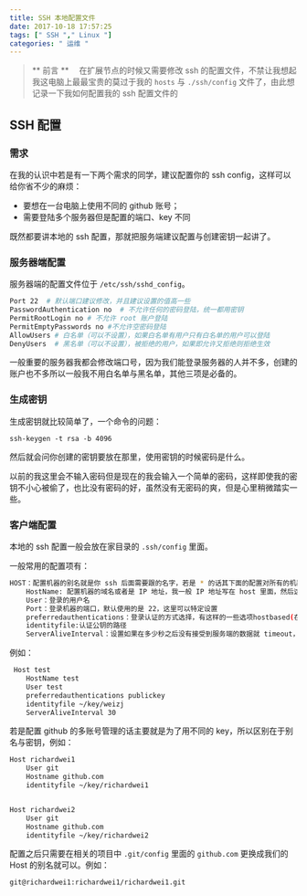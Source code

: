 ```yaml
---
title: SSH 本地配置文件
date: 2017-10-18 17:57:25
tags: [" SSH "," Linux "]
categories: " 运维 "
---
```


> ** 前言 **
　在扩展节点的时候又需要修改 ssh 的配置文件，不禁让我想起我这电脑上最最宝贵的莫过于我的 `hosts` 与 `./ssh/config` 文件了，由此想记录一下我如何配置我的 ssh 配置文件的

## SSH 配置

### 需求

在我的认识中若是有一下两个需求的同学，建议配置你的 ssh config，这样可以给你省不少的麻烦：

- 要想在一台电脑上使用不同的 github 账号；
- 需要登陆多个服务器但是配置的端口、key 不同

既然都要讲本地的 ssh 配置，那就把服务端建议配置与创建密钥一起讲了。

### 服务器端配置

服务器端的配置文件位于 `/etc/ssh/sshd_config`。

```bash
Port 22  # 默认端口建议修改，并且建议设置的值高一些
PasswordAuthentication no  # 不允许任何的密码登陆，统一都用密钥
PermitRootLogin no # 不允许 root 账户登陆
PermitEmptyPasswords no #不允许空密码登陆
AllowUsers # 白名单（可以不设置），如果白名单有用户只有白名单的用户可以登陆
DenyUsers  # 黑名单（可以不设置），被拒绝的用户，如果即允许又拒绝则拒绝生效
```

一般重要的服务器我都会修改端口号，因为我们能登录服务器的人并不多，创建的账户也不多所以一般我不用白名单与黑名单，其他三项是必备的。

### 生成密钥

生成密钥就比较简单了，一个命令的问题：

```
ssh-keygen -t rsa -b 4096
```

然后就会问你创建的密钥要放在那里，使用密钥的时候密码是什么。

以前的我这里会不输入密码但是现在的我会输入一个简单的密码，这样即使我的密钥不小心被偷了，也比没有密码的好，虽然没有无密码的爽，但是心里稍微踏实一些。

### 客户端配置

本地的 ssh 配置一般会放在家目录的 `.ssh/config` 里面。

一般常用的配置项有：

```bash
HOST：配置机器的别名就是你 ssh 后面需要跟的名字，若是 * 的话其下面的配置对所有的机器都生效
	HostName: 配置机器的域名或者是 IP 地址，我一般 IP 地址写在 host 里面，然后这里写别名
	User：登录的用户名
	Port：登录机器的端口，默认使用的是 22，这里可以特定设置
	preferredauthentications：登录认证的方式选择，有这样的一些选项hostbased(在SSH-2中考虑Rhosts存在安全漏洞，废弃了这种方式), publickey（公钥）, keyboard-interactive（交互式）, password（直接输入密码）
	identityfile:认证公钥的路径
	ServerAliveInterval：设置如果在多少秒之后没有接受到服务端的数据就 timeout，断开链接
```

例如：

```bash
 Host test
    HostName test
    User test
    preferredauthentications publickey
    identityfile ~/key/weizj
    ServerAliveInterval 30

```

若是配置 github 的多账号管理的话主要就是为了用不同的 key，所以区别在于别名与密钥，例如：

```bash
Host richardwei1
    User git
    Hostname github.com
    identityfile ~/key/richardwei1


Host richardwei2
    User git
    Hostname github.com
    identityfile ~/key/richardwei2
```

配置之后只需要在相关的项目中 `.git/config` 里面的 `github.com` 更换成我们的 Host 的别名就可以。例如：

```bash
git@richardwei1:richardwei1/richardwei1.git
```
